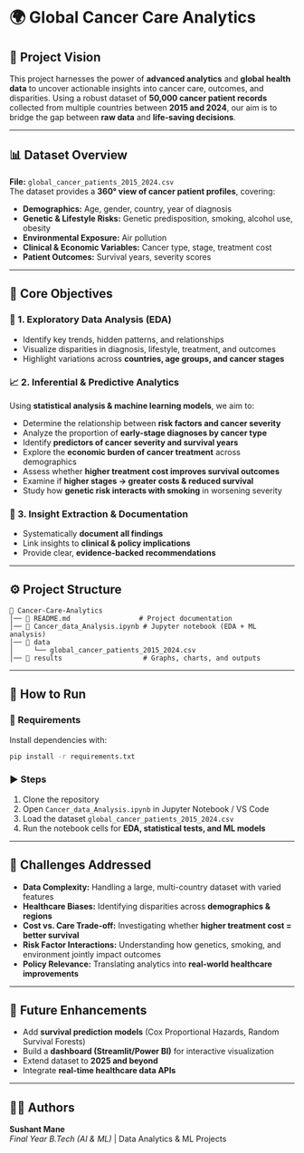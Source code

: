 # 🌍 Global Cancer Care Analytics

## 📌 Project Vision
This project harnesses the power of **advanced analytics** and **global health data** to uncover actionable insights into cancer care, outcomes, and disparities. Using a robust dataset of **50,000 cancer patient records** collected from multiple countries between **2015 and 2024**, our aim is to bridge the gap between **raw data** and **life-saving decisions**.

---

## 📊 Dataset Overview
**File:** `global_cancer_patients_2015_2024.csv`  
The dataset provides a **360° view of cancer patient profiles**, covering:

- **Demographics:** Age, gender, country, year of diagnosis  
- **Genetic & Lifestyle Risks:** Genetic predisposition, smoking, alcohol use, obesity  
- **Environmental Exposure:** Air pollution  
- **Clinical & Economic Variables:** Cancer type, stage, treatment cost  
- **Patient Outcomes:** Survival years, severity scores  

---

## 🎯 Core Objectives

### 🔮 1. Exploratory Data Analysis (EDA)
- Identify key trends, hidden patterns, and relationships  
- Visualize disparities in diagnosis, lifestyle, treatment, and outcomes  
- Highlight variations across **countries, age groups, and cancer stages**  

### 📈 2. Inferential & Predictive Analytics
Using **statistical analysis & machine learning models**, we aim to:  
- Determine the relationship between **risk factors and cancer severity**  
- Analyze the proportion of **early-stage diagnoses by cancer type**  
- Identify **predictors of cancer severity and survival years**  
- Explore the **economic burden of cancer treatment** across demographics  
- Assess whether **higher treatment cost improves survival outcomes**  
- Examine if **higher stages → greater costs & reduced survival**  
- Study how **genetic risk interacts with smoking** in worsening severity  

### 📝 3. Insight Extraction & Documentation
- Systematically **document all findings**  
- Link insights to **clinical & policy implications**  
- Provide clear, **evidence-backed recommendations**  

---

## ⚙️ Project Structure

```
📂 Cancer-Care-Analytics
│── 📜 README.md                 # Project documentation
│── 📓 Cancer_data_Analysis.ipynb # Jupyter notebook (EDA + ML analysis)
│── 📂 data
│     └── global_cancer_patients_2015_2024.csv
│── 📂 results                    # Graphs, charts, and outputs
```

---

## 🚀 How to Run

### 🔧 Requirements
Install dependencies with:  
```bash
pip install -r requirements.txt
```

### ▶️ Steps
1. Clone the repository  
2. Open `Cancer_data_Analysis.ipynb` in Jupyter Notebook / VS Code  
3. Load the dataset `global_cancer_patients_2015_2024.csv`  
4. Run the notebook cells for **EDA, statistical tests, and ML models**  

---

## 🔑 Challenges Addressed
- **Data Complexity:** Handling a large, multi-country dataset with varied features  
- **Healthcare Biases:** Identifying disparities across **demographics & regions**  
- **Cost vs. Care Trade-off:** Investigating whether **higher treatment cost = better survival**  
- **Risk Factor Interactions:** Understanding how genetics, smoking, and environment jointly impact outcomes  
- **Policy Relevance:** Translating analytics into **real-world healthcare improvements**  

---

## 📌 Future Enhancements
- Add **survival prediction models** (Cox Proportional Hazards, Random Survival Forests)  
- Build a **dashboard (Streamlit/Power BI)** for interactive visualization  
- Extend dataset to **2025 and beyond**  
- Integrate **real-time healthcare data APIs**  

---

## 🧑‍💻 Authors
**Sushant Mane**  
*Final Year B.Tech (AI & ML)* | Data Analytics & ML Projects  
